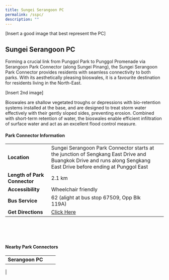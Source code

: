 ```yaml
---
title: Sungei Serangoon PC
permalink: /sspc/
description: ""
---
```

[Insert a good image that best represent the PC]

## Sungei Serangoon PC


Forming a crucial link from Punggol Park to Punggol Promenade via Serangoon Park Connector (along Sungei Pinang), the Sungei Serangoon Park Connector provides residents with seamless connectivity to both parks. With its aesthetically pleasing bioswales, it is a favourite destination for residents living in the North-East.

[Insert 2nd image]

Bioswales are shallow vegetated troughs or depressions with bio-retention systems installed at the base, and are designed to treat storm water effectively with their gently sloped sides, preventing erosion. Combined with short-term retention of water, the bioswales enable efficient infiltration of surface water and act as an excellent flood control measure.



#### Park Connector Information
|  |  |  |
| -------- | -------- | -------- |
| **Location** | Sungei Serangoon Park Connector starts at the junction of Sengkang East Drive and Buangkok Drive and runs along Sengkang East Drive  before ending at Punggol East |  |
| **Length of Park Connector** | 2.1 km   |  |
| **Accessibility** | Wheelchair friendly | |
| **Bus Service** | 62 (alight at bus stop 67509, Opp Blk 119A) | |
| **Get Directions** | [Click Here](http://www.onemap.gov.sg/main/v2/?lat=1.383585&amp;lng=103.9043945) | |

<br>
<br>
<br>	

#### Nearby Park Connectors
|   |  |  |
| -------- | -------- | -------- |
| **Serangoon PC** | | |
|